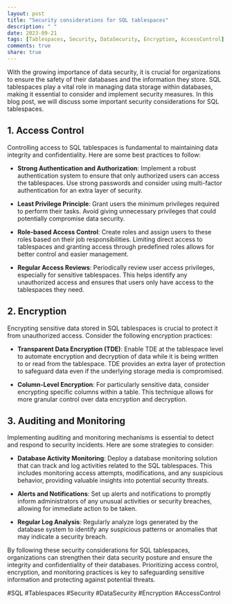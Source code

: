 ```yaml
---
layout: post
title: "Security considerations for SQL tablespaces"
description: " "
date: 2023-09-21
tags: [Tablespaces, Security, DataSecurity, Encryption, AccessControl]
comments: true
share: true
---
```

With the growing importance of data security, it is crucial for organizations to ensure the safety of their databases and the information they store. SQL tablespaces play a vital role in managing data storage within databases, making it essential to consider and implement security measures. In this blog post, we will discuss some important security considerations for SQL tablespaces.

## 1. Access Control
Controlling access to SQL tablespaces is fundamental to maintaining data integrity and confidentiality. Here are some best practices to follow:

- **Strong Authentication and Authorization**: Implement a robust authentication system to ensure that only authorized users can access the tablespaces. Use strong passwords and consider using multi-factor authentication for an extra layer of security.

- **Least Privilege Principle**: Grant users the minimum privileges required to perform their tasks. Avoid giving unnecessary privileges that could potentially compromise data security.

- **Role-based Access Control**: Create roles and assign users to these roles based on their job responsibilities. Limiting direct access to tablespaces and granting access through predefined roles allows for better control and easier management.

- **Regular Access Reviews**: Periodically review user access privileges, especially for sensitive tablespaces. This helps identify any unauthorized access and ensures that users only have access to the tablespaces they need.

## 2. Encryption
Encrypting sensitive data stored in SQL tablespaces is crucial to protect it from unauthorized access. Consider the following encryption practices:

- **Transparent Data Encryption (TDE)**: Enable TDE at the tablespace level to automate encryption and decryption of data while it is being written to or read from the tablespace. TDE provides an extra layer of protection to safeguard data even if the underlying storage media is compromised.

- **Column-Level Encryption**: For particularly sensitive data, consider encrypting specific columns within a table. This technique allows for more granular control over data encryption and decryption.

## 3. Auditing and Monitoring
Implementing auditing and monitoring mechanisms is essential to detect and respond to security incidents. Here are some strategies to consider:

- **Database Activity Monitoring**: Deploy a database monitoring solution that can track and log activities related to the SQL tablespaces. This includes monitoring access attempts, modifications, and any suspicious behavior, providing valuable insights into potential security threats.

- **Alerts and Notifications**: Set up alerts and notifications to promptly inform administrators of any unusual activities or security breaches, allowing for immediate action to be taken.

- **Regular Log Analysis**: Regularly analyze logs generated by the database system to identify any suspicious patterns or anomalies that may indicate a security breach.

By following these security considerations for SQL tablespaces, organizations can strengthen their data security posture and ensure the integrity and confidentiality of their databases. Prioritizing access control, encryption, and monitoring practices is key to safeguarding sensitive information and protecting against potential threats.

#SQL #Tablespaces #Security #DataSecurity #Encryption #AccessControl